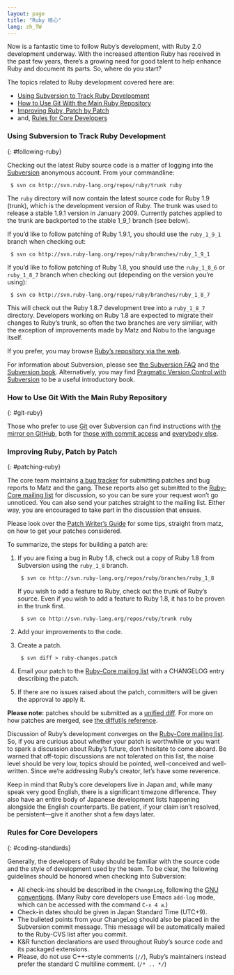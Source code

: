 ```yaml
---
layout: page
title: "Ruby 核心"
lang: zh_TW
---
```


Now is a fantastic time to follow Ruby’s development, with Ruby 2.0
development underway. With the increased attention Ruby has received in
the past few years, there’s a growing need for good talent to help
enhance Ruby and document its parts. So, where do you start?

The topics related to Ruby development covered here are:

* [Using Subversion to Track Ruby Development](#following-ruby)
* [How to Use Git With the Main Ruby Repository](#git-ruby)
* [Improving Ruby, Patch by Patch](#patching-ruby)
* and, [Rules for Core Developers](#coding-standards)

### Using Subversion to Track Ruby Development
{: #following-ruby}

Checking out the latest Ruby source code is a matter of logging into the
[Subversion][1] anonymous account. From your commandline:


     $ svn co http://svn.ruby-lang.org/repos/ruby/trunk ruby

The `ruby` directory will now contain the latest source code for Ruby
1.9 (trunk), which is the development version of Ruby. The trunk was
used to release a stable 1.9.1 version in January 2009. Currently
patches applied to the trunk are backported to the stable 1\_9\_1 branch
(see below).

If you’d like to follow patching of Ruby 1.9.1, you should use the
`ruby_1_9_1` branch when checking out:


     $ svn co http://svn.ruby-lang.org/repos/ruby/branches/ruby_1_9_1

If you’d like to follow patching of Ruby 1.8, you should use the
`ruby_1_8_6` or `ruby_1_8_7` branch when checking out (depending on the
version you’re using):


     $ svn co http://svn.ruby-lang.org/repos/ruby/branches/ruby_1_8_7

This will check out the Ruby 1.8.7 development tree into a `ruby_1_8_7`
directory. Developers working on Ruby 1.8 are expected to migrate their
changes to Ruby’s trunk, so often the two branches are very similiar,
with the exception of improvements made by Matz and Nobu to the language
itself.

If you prefer, you may browse [Ruby’s repository via the web][2].

For information about Subversion, please see [the Subversion FAQ][3] and
[the Subversion book][4]. Alternatively, you may find [Pragmatic Version
Control with Subversion][5] to be a useful introductory book.

### How to Use Git With the Main Ruby Repository
{: #git-ruby}

Those who prefer to use [Git][6] over Subversion can find instructions
with [the mirror on GitHub][7], both for [those with commit access][8]
and [everybody else][9].

### Improving Ruby, Patch by Patch
{: #patching-ruby}

The core team maintains [a bug tracker][10] for submitting patches and
bug reports to Matz and the gang. These reports also get submitted to
the [Ruby-Core mailing list](/en/community/mailing-lists/) for
discussion, so you can be sure your request won’t go unnoticed. You can
also send your patches straight to the mailing list. Either way, you are
encouraged to take part in the discussion that ensues.

Please look over the [Patch Writer’s Guide][11] for some tips, straight
from matz, on how to get your patches considered.

To summarize, the steps for building a patch are:

1.  If you are fixing a bug in Ruby 1.8, check out a copy of Ruby 1.8
    from Subversion using the `ruby_1_8` branch.

         $ svn co http://svn.ruby-lang.org/repos/ruby/branches/ruby_1_8

    If you wish to add a feature to Ruby, check out the trunk of Ruby’s
    source. Even if you wish to add a feature to Ruby 1.8, it has to be
    proven in the trunk first.

         $ svn co http://svn.ruby-lang.org/repos/ruby/trunk ruby

2.  Add your improvements to the code.
3.  Create a patch.

         $ svn diff > ruby-changes.patch

4.  Email your patch to the [Ruby-Core mailing
    list](/en/community/mailing-lists/) with a CHANGELOG entry
    describing the patch.
5.  If there are no issues raised about the patch, committers will be
    given the approval to apply it.

**Please note:** patches should be submitted as a [unified diff][12].
For more on how patches are merged, see [the diffutils reference][13].

Discussion of Ruby’s development converges on the [Ruby-Core mailing
list](/en/community/mailing-lists/). So, if you are curious
about whether your patch is worthwhile or you want to spark a discussion
about Ruby’s future, don’t hesitate to come aboard. Be warned that
off-topic discussions are not tolerated on this list, the noise level
should be very low, topics should be pointed, well-conceived and
well-written. Since we’re addressing Ruby’s creator, let’s have some
reverence.

Keep in mind that Ruby’s core developers live in Japan and, while many
speak very good English, there is a significant timezone difference.
They also have an entire body of Japanese development lists happening
alongside the English counterparts. Be patient, if your claim isn’t
resolved, be persistent—give it another shot a few days later.

### Rules for Core Developers
{: #coding-standards}

Generally, the developers of Ruby should be familiar with the source
code and the style of development used by the team. To be clear, the
following guidelines should be honored when checking into Subversion:

* All check-ins should be described in the `ChangeLog`, following the
  [GNU conventions][14]. (Many Ruby core developers use Emacs `add-log`
  mode, which can be accessed with the command `C-x 4 a`.)
* Check-in dates should be given in Japan Standard Time (UTC+9).
* The bulleted points from your ChangeLog should also be placed in the
  Subversion commit message. This message will be automatically mailed
  to the Ruby-CVS list after you commit.
* K&amp;R function declarations are used throughout Ruby’s source code
  and its packaged extensions.
* Please, do not use C++-style comments (`//`), Ruby’s maintainers
  instead prefer the standard C multiline comment. (`/* .. */`)



[1]: http://subversion.tigris.org/
[2]: http://svn.ruby-lang.org/cgi-bin/viewvc.cgi/
[3]: http://subversion.tigris.org/faq.html
[4]: http://svnbook.org
[5]: http://www.pragmaticprogrammer.com/titles/svn/
[6]: http://git-scm.com/
[7]: http://github.com/shyouhei/ruby
[8]: http://wiki.github.com/shyouhei/ruby/committerhowto
[9]: http://wiki.github.com/shyouhei/ruby/noncommitterhowto
[10]: http://redmine.ruby-lang.org/
[11]: http://blade.nagaokaut.ac.jp/cgi-bin/scat.rb/ruby/ruby-core/25139
[12]: http://www.gnu.org/software/diffutils/manual/html_node/Unified-Format.html
[13]: http://www.gnu.org/software/diffutils/manual/html_node/Merging-with-patch.html#Merging%20with%20patch
[14]: http://www.gnu.org/prep/standards/standards.html#Change-Logs

